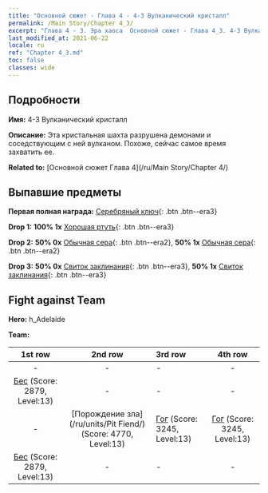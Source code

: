 ```yaml
---
title: "Основной сюжет - Глава 4 - 4-3 Вулканический кристалл"
permalink: /Main Story/Chapter 4_3/
excerpt: "Глава 4 - 3. Эра хаоса  Основной сюжет - Глава 4_3. 4-3 Вулканический кристалл"
last_modified_at: 2021-06-22
locale: ru
ref: "Chapter 4_3.md"
toc: false
classes: wide
---
```


## Подробности

 **Имя:** 4-3 Вулканический кристалл

 **Описание:** Эта кристальная шахта разрушена демонами и соседствующим с ней вулканом. Похоже, сейчас самое время захватить ее.

 **Related to:** [Основной сюжет Глава 4](/ru/Main Story/Chapter 4/)

## Выпавшие предметы

 **Первая полная награда:** [Серебряный ключ](/ItemsRU/con_693/){: .btn .btn--era3}

 **Drop 1:** **100% 1x** [Хорошая ртуть](/ItemsRU/mat_14/){: .btn .btn--era3}

 **Drop 2:** **50% 0x** [Обычная сера](/ItemsRU/mat_9/){: .btn .btn--era2}, **50% 1x** [Обычная сера](/ItemsRU/mat_9/){: .btn .btn--era2}

 **Drop 3:** **50% 0x** [Свиток заклинания](/ItemsRU/con_694/){: .btn .btn--era3}, **50% 1x** [Свиток заклинания](/ItemsRU/con_694/){: .btn .btn--era3}


## Fight against Team
 **Hero:** h_Adelaide

 **Team:**


  | 1st row | 2nd row | 3rd row | 4th row |
  |:----:|:----:|:----|:----:|
  | - | - | - | - |
  | [Бес](/ru/units/Imp/) (Score: 2879, Level:13)  | - | - | - |
  | - | [Порождение зла](/ru/units/Pit Fiend/) (Score: 4770, Level:13)  | [Гог](/ru/units/Gog/) (Score: 3245, Level:13)  | [Гог](/ru/units/Gog/) (Score: 3245, Level:13)  |
  | [Бес](/ru/units/Imp/) (Score: 2879, Level:13)  | - | - | - |


